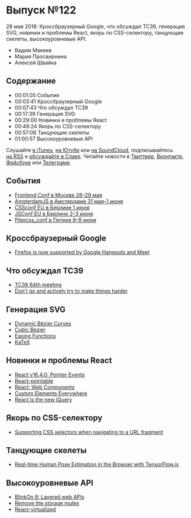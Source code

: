 # Выпуск №122

28 мая 2018: Кроссбраузерный Google, что обсуждал TC39, генерация SVG, новинки и проблемы React, якорь по CSS-селектору, танцующие скелеты, высокоуровневые API.

- Вадим Макеев
- Мария Просвирнина
- Алексей Швайка

## Содержание

- 00:01:05 События
- 00:03:41 Кроссбраузерный Google
- 00:07:43 Что обсуждал TC39
- 00:17:39 Генерация SVG
- 00:29:00 Новинки и проблемы React
- 00:49:24 Якорь по CSS-селектору
- 00:57:06 Танцующие скелеты
- 01:00:57 Высокоуровневые API

Слушайте [в iTunes](https://itunes.apple.com/ru/podcast/veb-standarty/id1080500016), [на Ютубе](https://www.youtube.com/playlist?list=PLMBnwIwFEFHcwuevhsNXkFTcadeX5R1Go) или [на SoundCloud](https://soundcloud.com/web-standards), подписывайтесь [на RSS](https://web-standards.ru/podcast/feed/) и [обсуждайте в Слаке](http://slack.web-standards.ru/). Читайте новости в [Твиттере](https://twitter.com/webstandards_ru), [Вконтакте](https://vk.com/webstandards_ru), [Фейсбуке](https://www.facebook.com/webstandardsru) или [Телеграме](https://t.me/webstandards_ru).

## События

- [Frontend Conf в Москве 28–29 мая](http://frontendconf.ru/)
- [AmsterdamJS в Амстердаме 31 мая–1 июня](https://amsterdamjs.com/)
- [CSSconf EU в Берлине 1 июня](https://2018.cssconf.eu/)
- [JSConf EU в Берлине 2–3 июня](https://2018.jsconf.eu/)
- [Pitercss_conf в Питере 8–9 июня](https://pitercss.com/)

## Кроссбраузерный Google

- [Firefox is now supported by Google Hangouts and Meet](https://blog.mozilla.org/webrtc/firefox-is-now-supported-by-google-hangouts-and-meet/)

## Что обсуждал TC39

- [TC39 64th meeting](https://github.com/tc39/agendas/blob/master/2018/05.md)
- [Don’t go and actively try to make things harder](https://twitter.com/bradleymeck/status/999642756208357376)

## Генерация SVG

- [Dynamic Bézier Curves](https://www.joshwcomeau.com/posts/dynamic-bezier-curves)
- [Cubic Bezier](http://cubic-bezier.com/)
- [Easing Functions](https://easings.net/)
- [KaTeX](https://github.com/Khan/KaTeX)

## Новинки и проблемы React

- [React v16.4.0: Pointer Events](https://reactjs.org/blog/2018/05/23/react-v-16-4.html)
- [React-pointable](https://github.com/MilllerTime/react-pointable)
- [React: Web Components](https://reactjs.org/docs/web-components.html)
- [Custom Elements Everywhere](https://custom-elements-everywhere.com/)
- [React is the new jQuery](https://twitter.com/SaraSoueidan/status/999645120155746304)

## Якорь по CSS-селектору

- [Supporting CSS selectors when navigating to a URL fragment](https://github.com/bryanmcquade/scroll-to-css-selector)

## Танцующие скелеты

- [Real-time Human Pose Estimation in the Browser with TensorFlow.js](https://medium.com/p/7dd0bc881cd5)

## Высокоуровневые API

- [BlinkOn 9: Layered web APIs](https://youtu.be/dVd8KRLbAx4)
- [Remove the storage mutex](https://github.com/whatwg/html/issues/335)
- [React-virtualized](https://github.com/bvaughn/react-virtualized)

